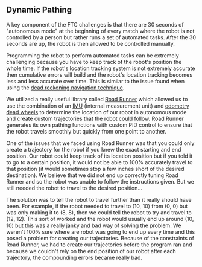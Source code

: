 ## Dynamic Pathing

A key component of the FTC challenges is that there are 30 seconds of "autonomous mode" at the beginning of every match where the robot is not controlled
by a person but rather runs a set of automated tasks. After the 30 seconds are up, the robot is then allowed to be controlled manually.

Programming the robot to perform automated tasks can be extremely challenging because you have to keep track of the robot's position the whole time. If the robot's location tracking system is not extremely accurate then cumulative errors will build and the robot's location tracking becomes less and less accurate over time. This is similar to the issue found when using the [dead reckoning navigation technique](https://en.wikipedia.org/wiki/Dead_reckoning).

We utilized a really useful library called [Road Runner](https://learnroadrunner.com/#frequently-asked-questions) which allowed us to use the combination of an [IMU](https://en.wikipedia.org/wiki/Inertial_measurement_unit) (internal measurement unit) and [odometry dead wheels](https://gm0.org/en/latest/docs/common-mechanisms/dead-wheels.html) to determine the location of our robot in autonomous mode and create custom trajectories that the robot could follow. Road Runner generates its own pathing functions with custom PID control to ensure that the robot travels smoothly but quickly from one point to another.

One of the issues that we faced using Road Runner was that you could only create a trajectory for the robot if you knew the exact starting and end position. Our robot could keep track of its location position but if you told it to go to a certain position, it would not be able to 100% accurately travel to that position (it would sometimes stop a few inches short of the desired destination). We believe that we did not end up correctly tuning Road Runner and so the robot was unable to follow the instructions given. But we still needed the robot to travel to the desired position...

The solution was to tell the robot to travel further than it really should have been. For example, if the robot needed to travel to (10, 10) from (0, 0) but was only making it to (8, 8), then we could tell the robot to try and travel to (12, 12). This sort of worked and the robot would usually end up around (10, 10) but this was a really janky and bad way of solving the problem. We weren't 100% sure where are robot was going to end up every time and this posed a problem for creating our trajectories. Because of the constraints of Road Runner, we had to create our trajectories before the program ran and because we couldn't rely on the end position of our robot after each trajectory, the compounding errors became really bad.
